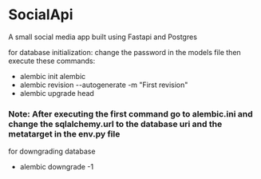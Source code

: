 # SocialApi
A small social media app built using Fastapi and Postgres

for database initialization:
change the password in the models file then execute these commands:
- alembic init alembic
- alembic revision --autogenerate -m "First revision"
- alembic upgrade head

### Note: After executing the first command go to alembic.ini and change the sqlalchemy.url to the database uri and the metatarget in the env.py file

for downgrading database
- alembic downgrade -1
